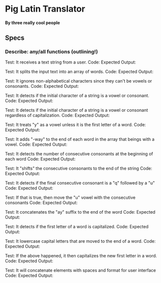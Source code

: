 # Pig Latin Translator
#### By three really cool people

## Specs
### Describe: any/all functions (outlining!)

Test: It receives a text string from a user.
Code:
Expected Output:

Test:  It splits the input text into an array of words.
Code:
Expected Output:

Test: It ignores non-alphabetical characters since they can't be vowels or consonants.
Code:
Expected Output:

Test: It detects if the initial character of a string is a vowel or consonant.
Code:
Expected Output:


Test: It detects if the initial character of a string is a vowel or consonant regardless of capitalization.
Code:
Expected Output:


Test:  It treats "y" as a vowel unless it is the first letter of a word.
Code:
Expected Output:


Test:  It adds "-way" to the end of each word in the array that beings with a vowel.
Code:
Expected Output:

Test:  It detects the number of consecutive consonants at the beginning of each word 
Code:
Expected Output:

Test:  It "shifts" the consecutive consonants to the end of the string
Code:
Expected Output:

Test: It detects if the final consecutive consonant is a "q" followed by a "u"
Code:
Expected Output:

Test:  If that is true, then move the "u" vowel with the consecutive consonants
Code:
Expected Output:

Test: It concatenates the "ay" suffix to the end of the word 
Code:
Expected Output:



Test:  It detects if the first letter of a word is capitalized.
Code:
Expected Output:


Test:  It lowercase capital letters that are moved to the end of a word.
Code:
Expected Output:


Test:  If the above happened, it then capitalizes the new first letter in a word.
Code:
Expected Output:


Test: It will concatenate elements with spaces and format for user interface 
Code:
Expected Output:
